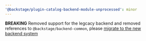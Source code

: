 ```yaml
---
'@backstage/plugin-catalog-backend-module-unprocessed': minor
---
```


**BREAKING** Removed support for the legcacy backend and removed references to `@backstage/backend-common`, please [migrate to the new backend system](https://backstage.io/docs/backend-system/building-plugins-and-modules/migrating)
